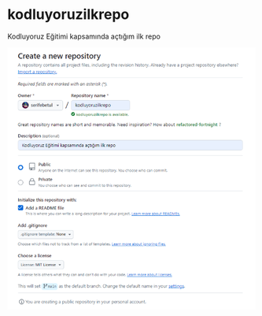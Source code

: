 # kodluyoruzilkrepo
Kodluyoruz Eğitimi kapsamında açtığım ilk repo

 ![resim](kodluyoruzilkrepo.png)